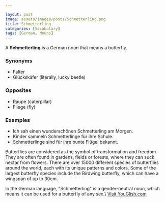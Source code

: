 ```yaml
---

layout: post
image: assets/images/posts/Schmetterling.png
title: Schmetterling
categories: [Vocabulary]
tags: [German, Nouns]
---
```

A **Schmetterling** is a German noun that means a butterfly.

### Synonyms
- Falter
- Glückskäfer (literally, lucky beetle)

### Opposites
- Raupe (caterpillar)
- Fliege (fly)

### Examples
- Ich sah einen wunderschönen Schmetterling am Morgen.
- Kinder sammeln Schmetterlinge für ihre Schule.
- Schmetterlinge sind für ihre bunte Flügel bekannt.

Butterflies are considered as the symbol of transformation and freedom. They are often found in gardens, fields or forests, where they can suck nectar from flowers. There are over 15000 different species of butterflies around the world, each with its unique patterns and colors. Some of the largest butterfly species include the Birdwing butterfly, which can have a wingspan of up to 30cm. 

In the German language, "Schmetterling" is a gender-neutral noun, which means it can be used for a butterfly of any sex.\ <a id="yg-widget-0" class="youglish-widget" data-query="Schmetterling" data-lang="german" data-components="8412" data-auto-start="0" data-bkg-color="theme_light" data-title="How%20to%20pronounce%20Schmetterling%20in%20German"  rel="nofollow" href="https://youglish.com">Visit YouGlish.com</a><script async src="https://youglish.com/public/emb/widget.js" charset="utf-8"></script>